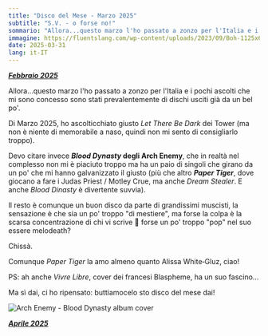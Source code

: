 ```yaml
---
title: "Disco del Mese - Marzo 2025"
subtitle: "S.V. - o forse no!"
sommario: "Allora...questo marzo l'ho passato a zonzo per l'Italia e i pochi ascolti che mi sono concesso sono stati prevalentemente di dischi usciti già da un bel po'..."
immagine: https://fluentslang.com/wp-content/uploads/2023/09/Boh-1125x675.jpg
date: 2025-03-31
lang: it-IT
---
```


[_**Febbraio 2025**_](/posts/ita/disco-del-mese-02-2025)

Allora...questo marzo l'ho passato a zonzo per l'Italia e i pochi ascolti che mi sono concesso sono stati prevalentemente di dischi usciti già da un bel po'.

Di Marzo 2025, ho ascolticchiato giusto _Let There Be Dark_ dei Tower (ma non è niente di memorabile a naso, quindi non mi sento di consigliarlo troppo).

Devo citare invece **_Blood Dynasty_ degli Arch Enemy**, che in realtà nel complesso non mi è piaciuto troppo ma ha un paio di singoli che girano da un po' che mi hanno galvanizzato il giusto (più che altro _**Paper Tiger**_, dove giocano a fare i Judas Priest / Motley Crue, ma anche _Dream Stealer_. E anche _Blood Dinasty_ è divertente suvvia).

Il resto è comunque un buon disco da parte di grandissimi muscisti, la sensazione è che sia un po' troppo "di mestiere", ma forse la colpa è la scarsa concentrazione di chi vi scrive 🐒 forse un po' troppo "pop" nel suo essere melodeath? 

Chissà.

Comunque _Paper Tiger_ la amo almeno quanto Alissa White‐Gluz, ciao!

PS: ah anche _Vivre Libre_, cover dei francesi Blaspheme, ha un suo fascino...

Ma sì dai, ci ho ripensato: buttiamocelo sto disco del mese dai!

![Arch Enemy - Blood Dynasty album cover](https://lastfm.freetls.fastly.net/i/u/770x0/879c315d8b839ad21109c31ad54a5932.jpg)

[_**Aprile 2025**_](/posts/ita/disco-del-mese-04-2025)
